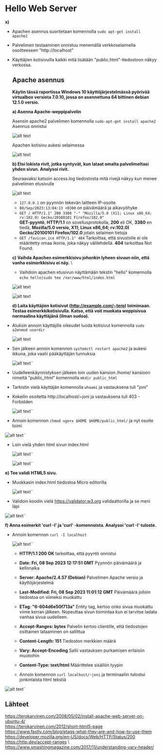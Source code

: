 # Hello Web Server #
  
**x)**  
* Apachen asennus suoritetaan komennolla `sudo apt-get install apache2`
* Palvelimen testaaminen onnistuu menemällä verkkoselaimella osoitteeseen "http://localhost"
* Käyttäjien kotisivuilla kaikki mitä lisätään "public.html"-tiedostoon näkyy verkossa.

  ## Apache asennus ##
  **Käytin tässä raportissa Windows 10 käyttöjärjestelmässä pyörivää virtualbox versiota 7.0.10, jossa on asennettuna 64 bittinen debian 12.1.0 versio.**

  **a) Asenna Apache-weppipalvelin**
  
  Asensin apache2 palvelimen komennolla `sudo-apt-get install apache2`
  Asennus onnistui

   ![alt text](https://github.com/faltjon/linuxkurssi/blob/main/h3/kuvat/1-install.png " ")

  Apachen kotisivu aukesi selaimessa

   ![alt text](https://github.com/faltjon/linuxkurssi/blob/main/h3/kuvat/2-kotisivu.png " ")

  **b) Etsi lokista rivit, jotka syntyvät, kun lataat omalta palvelimeltasi yhden sivun. Analysoi rivit.**

  Seuraavaksi katsoin access.log tiedostosta mitä rivejä näkyy kun menee palvelimen etusivulle

  ![alt text](https://github.com/faltjon/linuxkurssi/blob/main/h3/kuvat/3-access-log.png " ")

  * `127.0.0.1` on pyynnön tekevän laitteen IP-osoite
  * `08/Sep/2023:13:04:13 +0300` on päivämäärä ja aikavyöhyke
  * `GET / HTTP/1.1" 200 3380 "-" "Mozilla/5.0 (X11; Linux x86_64; rv:102.0) Gecko/20100101 Firefox/102.0"`\
  **GET-pyyntö**, **HTTP/1.1** on sovellusprotokolla, **200** eli OK, **3380** en tiedä, **Mozilla/5.0 versio, X11; Linux x86_64; rv:102.0) Gecko/20100101 Firefox/102.0** jotain selaimen tietoja
  * `GET /favicon.ico HTTP/1.1" 404` Tarkoittaa, että sivustolle ei ole määritetty omaa ikonia, joka näkyy välilehdellä. **404** tarkoittaa Not Found.

  **c) Vaihda Apachen esimerkkisivu johonkin lyheen sivuun niin, että vanha esimerkkisivu ei näy.** \
  
  * Vaihdoin apachen etusivun näyttämään tekstin "hello" komennolla `echo hello|sudo tee /var/www/html/index.html`

  ![alt text](https://github.com/faltjon/linuxkurssi/blob/main/h3/kuvat/4-hello.png " ")
  
  ![alt text](https://github.com/faltjon/linuxkurssi/blob/main/h3/kuvat/5-hello2.png " ")

  **d) Laita käyttäjien kotisivut (http://example.com/~tero) toimimaan. Testaa esimerkkikotisivulla. Katso, että voit muokata weppisivua normaalina käyttäjänä (ilman sudoa).**

* Aluksin annoin käyttäjille oikeudet luoda kotisivut komennolla `sudo a2enmod userdir`

    ![alt text](https://github.com/faltjon/linuxkurssi/blob/main/h3/kuvat/6-user.png " ")
  
* Sen jälkeen annoin komennon `systemctl restart apache2` ja aukesi ikkuna, joka vaatii pääkäyttäjän tunnuksia

    ![alt text](https://github.com/faltjon/linuxkurssi/blob/main/h3/kuvat/7-permission.png " ")¨

* Uudelleenkäynnistyksen jälkeen loin uuden kansion /home/ kansioon nimeltä "public_html" komennolla `mkdir public_html`
* Tarkistin vielä käyttäjän komennolla `whoami` ja vastauksena tuli "joni"
* Kokeilin osoitetta http://localhost/~joni ja vastauksena tuli 403 - Forbidden

   ![alt text](https://github.com/faltjon/linuxkurssi/blob/main/h3/kuvat/8-forbidden.png " ")¨

* Annoin komennon `chmod ugo+x $HOME $HOME/public_html/` ja nyt osoite toimi

 ![alt text](https://github.com/faltjon/linuxkurssi/blob/main/h3/kuvat/9-userpage.png " ")¨

* Loin vielä yhden html sivun index.html

   ![alt text](https://github.com/faltjon/linuxkurssi/blob/main/h3/kuvat/10-micro.png " ")¨

   ![alt text](https://github.com/faltjon/linuxkurssi/blob/main/h3/kuvat/11-kotisivu.png " ")¨

**e) Tee validi HTML5 sivu.**

* Muokkasin index.html tiedostoa Micro editorilla

  ![alt text](https://github.com/faltjon/linuxkurssi/blob/main/h3/kuvat/14-koodi.png " ")¨

* Validoin koodin vielä https://validator.w3.org validaattorilla ja se meni läpi

![alt text](https://github.com/faltjon/linuxkurssi/blob/main/h3/kuvat/12-validointi.png " ")¨

**f) Anna esimerkit 'curl -I' ja 'curl' -komennoista. Analysoi 'curl -I' tuloste.**

* Annoin komennon `curl -I localhost`

  ![alt text](https://github.com/faltjon/linuxkurssi/blob/main/h3/kuvat/15-curl-I.png " ")¨

  * **HTTP/1.1 200 OK** tarkoittaa, että pyyntö onnistui
  * **Date: Fri, 08 Sep 2023 12:17:51 GMT** Pyynnön päivämäärä ja kellonaika
  * **Server: Apache/2.4.57 (Debian)** Palvelimen Apache versio ja käyttöjärjestelmä
  * **Last-Modified: Fri, 08 Sep 2023 11:01:12 GMT** Päivämäärä jolloin tiedostoa on viimeksi muokattu
  * **ETag: "6-604d6e50f713a"** Entity tag, kertoo onko sivua muokattu viime kerran jälkeen. Nopeuttaa sivun toimintaa kun ei tarvitse ladata vanhaa sivua uudelleen.
  * **Accept-Ranges: bytes** Palvelin kertoo clientille, että tiedostojen osittainen lataaminen on sallittua
  * **Content-Length: 151** Tiedoston merkkien määrä
  * **Vary: Accept-Encoding** Sallii vastauksen purkamisen erilaisiin muotoihin
  *  **Content-Type: text/html** Määrittelee sisällön tyypin

  * Annoin komennon `curl localhost/~joni` ja terminaaliin tulostui jonkinlaista html tekstiä  

 ![alt text](https://github.com/faltjon/linuxkurssi/blob/main/h3/kuvat/16-curl.png " ")¨

  


 ## Lähteet ##
  https://terokarvinen.com/2008/05/02/install-apache-web-server-on-ubuntu-4/ \
  https://terokarvinen.com/2012/short-html5-page \
  https://www.fastly.com/blog/etags-what-they-are-and-how-to-use-them \
  https://developer.mozilla.org/en-US/docs/Web/HTTP/Status/200 \
  https://http.dev/accept-ranges \ 
  https://www.smashingmagazine.com/2017/11/understanding-vary-header/


  
